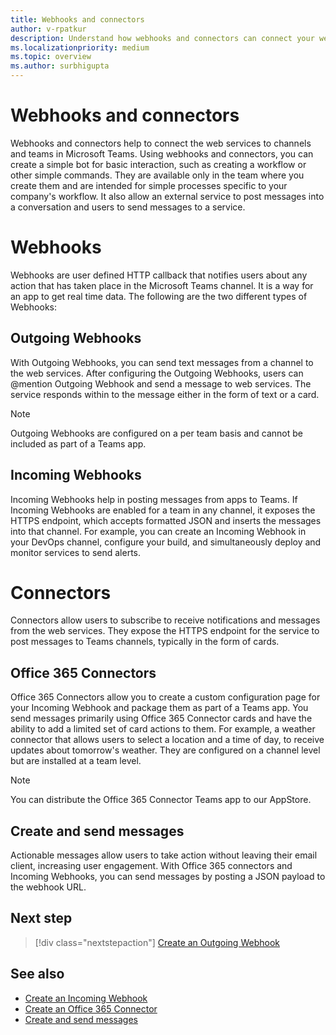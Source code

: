 ```yaml
---
title: Webhooks and connectors
author: v-rpatkur
description: Understand how webhooks and connectors can connect your web services to the Teams client.
ms.localizationpriority: medium
ms.topic: overview
ms.author: surbhigupta
---
```


# Webhooks and connectors

Webhooks and connectors help to connect the web services to channels and teams in Microsoft Teams. Using webhooks and connectors, you can create a simple bot for basic interaction, such as creating a workflow or other simple commands. They are available only in the team where you create them and are intended for simple processes specific to your company's workflow. It also allow an external service to post messages into a conversation and users to send messages to a service.

# Webhooks

Webhooks are user defined HTTP callback that notifies users about any action that has taken place in the Microsoft Teams channel. It is a way for an app to get real time data. The following are the two different types of Webhooks:

## Outgoing Webhooks

With Outgoing Webhooks, you can send text messages from a channel to the web services. After configuring the Outgoing Webhooks, users can @mention Outgoing Webhook and send a message to web services. The service responds within to the message either in the form of text or a card.

> [!NOTE]
> Outgoing Webhooks are configured on a per team basis and cannot be included as part of a Teams app.

## Incoming Webhooks

Incoming Webhooks help in posting messages from apps to Teams. If Incoming Webhooks are enabled for a team in any channel, it exposes the HTTPS endpoint, which accepts formatted JSON and inserts the messages into that channel. For example, you can create an Incoming Webhook in your DevOps channel, configure your build, and simultaneously deploy and monitor services to send alerts.

# Connectors

Connectors allow users to subscribe to receive notifications and messages from the web services. They expose the HTTPS endpoint for the service to post messages to Teams channels, typically in the form of cards.

## Office 365 Connectors

Office 365 Connectors allow you to create a custom configuration page for your Incoming Webhook and package them as part of a Teams app. You send messages primarily using Office 365 Connector cards and have the ability to add a limited set of card actions to them. For example, a weather connector that allows users to select a location and a time of day, to receive updates about tomorrow's weather. They are configured on a channel level but are installed at a team level.

> [!NOTE]
> You can distribute the Office 365 Connector Teams app to our AppStore.

## Create and send messages

Actionable messages allow users to take action without leaving their email client, increasing user engagement. With Office 365 connectors and Incoming Webhooks, you can send messages by posting a JSON payload to the webhook URL.

## Next step

> [!div class="nextstepaction"]
> [Create an Outgoing Webhook](~/webhooks-and-connectors/how-to/add-outgoing-webhook.md)

## See also

* [Create an Incoming Webhook](~/webhooks-and-connectors/how-to/add-incoming-webhook.md)
* [Create an Office 365 Connector](~/webhooks-and-connectors/how-to/connectors-creating.md)
* [Create and send messages](~/webhooks-and-connectors/how-to/connectors-using.md)
